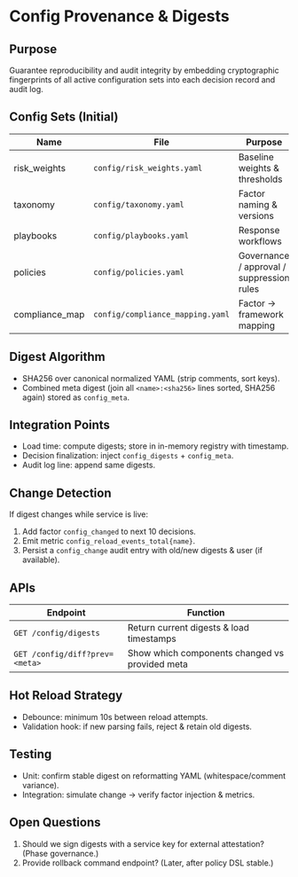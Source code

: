 # Config Provenance & Digests

## Purpose
Guarantee reproducibility and audit integrity by embedding cryptographic fingerprints of all active configuration sets into each decision record and audit log.

## Config Sets (Initial)
| Name | File | Purpose |
|------|------|---------|
| risk_weights | `config/risk_weights.yaml` | Baseline weights & thresholds |
| taxonomy | `config/taxonomy.yaml` | Factor naming & versions |
| playbooks | `config/playbooks.yaml` | Response workflows |
| policies | `config/policies.yaml` | Governance / approval / suppression rules |
| compliance_map | `config/compliance_mapping.yaml` | Factor → framework mapping |

## Digest Algorithm
- SHA256 over canonical normalized YAML (strip comments, sort keys).
- Combined meta digest (join all `<name>:<sha256>` lines sorted, SHA256 again) stored as `config_meta`.

## Integration Points
- Load time: compute digests; store in in-memory registry with timestamp.
- Decision finalization: inject `config_digests` + `config_meta`.
- Audit log line: append same digests.

## Change Detection
If digest changes while service is live:
1. Add factor `config_changed` to next 10 decisions.
2. Emit metric `config_reload_events_total{name}`.
3. Persist a `config_change` audit entry with old/new digests & user (if available).

## APIs
| Endpoint | Function |
|----------|----------|
| `GET /config/digests` | Return current digests & load timestamps |
| `GET /config/diff?prev=<meta>` | Show which components changed vs provided meta |

## Hot Reload Strategy
- Debounce: minimum 10s between reload attempts.
- Validation hook: if new parsing fails, reject & retain old digests.

## Testing
- Unit: confirm stable digest on reformatting YAML (whitespace/comment variance).
- Integration: simulate change → verify factor injection & metrics.

## Open Questions
1. Should we sign digests with a service key for external attestation? (Phase governance.)
2. Provide rollback command endpoint? (Later, after policy DSL stable.)
